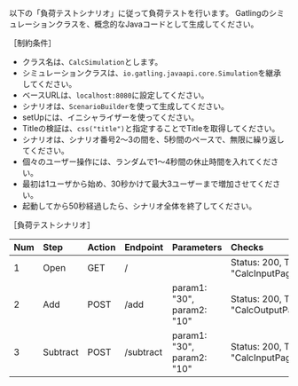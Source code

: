 以下の「負荷テストシナリオ」に従って負荷テストを行います。
Gatlingのシミュレーションクラスを、概念的なJavaコードとして生成してください。

［制約条件］

* クラス名は、`CalcSimulation`とします。
* シミュレーションクラスは、`io.gatling.javaapi.core.Simulation`を継承してください。
* ベースURLは、`localhost:8080`に設定してください。
* シナリオは、`ScenarioBuilder`を使って生成してください。
* setUpには、イニシャライザーを使ってください。
* Titleの検証は、`css("title")`と指定することでTitleを取得してください。
* シナリオは、シナリオ番号2～3の間を、5秒間のペースで、無限に繰り返してください。
* 個々のユーザー操作には、ランダムで1～4秒間の休止時間を入れてください。
* 最初は1ユーザから始め、30秒かけて最大3ユーザーまで増加させてください。
* 起動してから50秒経過したら、シナリオ全体を終了してください。

［負荷テストシナリオ］

|Num|Step|Action|Endpoint|Parameters|Checks|
|:--|:--|:--|:--|:--|:--|
|1|Open|GET|/||Status: 200, Title: "CalcInputPage"|
|2|Add|POST|/add|param1: "30", param2: "10"|Status: 200, Title: "CalcOutputPage"|
|3|Subtract|POST|/subtract|param1: "30", param2: "10"|Status: 200, Title: "CalcInputPage"|